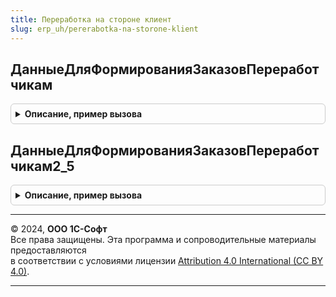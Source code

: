 ```yaml
---
title: Переработка на стороне клиент
slug: erp_uh/pererabotka-na-storone-klient
---
```



## ДанныеДляФормированияЗаказовПереработчикам
<details style="margin: 1em 0; padding: 0.5em; border: 1px solid #ccc; border-radius: 6px;">

<summary style="font-weight: bold; cursor: pointer;">Описание, пример вызова</summary>

```bsl

//++ НЕ УТКА

//++ Устарело_Переработка24

// Формирует данные для формирования заказов переработчикам.
//
// Параметры:
//  СписокСтрок	 - Массив - Содержит данные выбранных строк на основании которых оформляются заказы.
//
// Возвращаемое значение:
//  Структура - Содержит данные необходимые для формирования заказов переработчикам.
//
Функция ДанныеДляФормированияЗаказовПереработчикам(СписокСтрок) Экспорт
```

Пример вызова
```bsl
Результат = ПереработкаНаСторонеКлиент.ДанныеДляФормированияЗаказовПереработчикам(СписокСтрок) 
```
</details>

## ДанныеДляФормированияЗаказовПереработчикам2_5
<details style="margin: 1em 0; padding: 0.5em; border: 1px solid #ccc; border-radius: 6px;">

<summary style="font-weight: bold; cursor: pointer;">Описание, пример вызова</summary>

```bsl
//-- Устарело_Переработка24

// Формирует данные для формирования заказов переработчикам.
//
// Параметры:
//  СписокСтрок	 - Массив - Содержит данные выбранных строк на основании которых оформляются заказы.
//
// Возвращаемое значение:
//  Структура - Содержит данные необходимые для формирования заказов переработчикам.
//
Функция ДанныеДляФормированияЗаказовПереработчикам2_5(СписокСтрок) Экспорт
```

Пример вызова
```bsl
Результат = ПереработкаНаСторонеКлиент.ДанныеДляФормированияЗаказовПереработчикам2_5(СписокСтрок) 
```
</details>

---

© 2024, **ООО 1С-Софт**  
Все права защищены. Эта программа и сопроводительные материалы предоставляются  
в соответствии с условиями лицензии [Attribution 4.0 International (CC BY 4.0)](https://creativecommons.org/licenses/by/4.0/legalcode).

---
